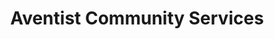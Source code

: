 ---
title: "Aventist Community Services"
url: /lawrence-township/aventist-community-services/
shop: Gebrauchtwaren
---